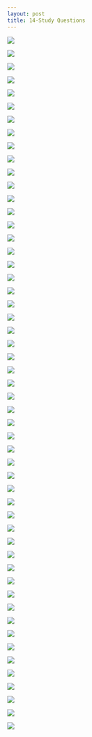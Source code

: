 ```yaml
---
layout: post
title: 14-Study Questions
--- 
```


![](/WrongQuestions/chap1.q1.png)

![](/WrongQuestions/3b.cash.register.calc.png)

![](/WrongQuestions/drawer.png)

![](/WrongQuestions/Screenshot%20at%202024-04-18%2017-03-55.png)

![](/WrongQuestions/Screenshot%20at%202024-04-18%2017-04-22.png)

![](/WrongQuestions/Screenshot%20at%202024-04-18%2017-04-39.png)

![](/WrongQuestions/Screenshot%20at%202024-04-18%2017-05-03.png)

![](/WrongQuestions/Screenshot%20at%202024-04-18%2017-05-16.png)

![](/WrongQuestions/Screenshot%20at%202024-04-20%2011-14-29.png)

![](/WrongQuestions/Screenshot%20at%202024-04-20%2011-15-44.png)

![](/WrongQuestions/Screenshot%20at%202024-04-20%2011-17-20.png)

![](/WrongQuestions/Screenshot%20from%202024-04-12%2011-49-15.png)

![](/WrongQuestions/Screenshot%20from%202024-04-12%2011-50-19.png)

![](/WrongQuestions/Screenshot%20from%202024-04-12%2011-56-58.png)

![](/WrongQuestions/Screenshot%20from%202024-04-12%2012-06-16.png)

![](/WrongQuestions/Screenshot%20from%202024-04-12%2015-25-12.png)

![](/WrongQuestions/Screenshot%20from%202024-04-12%2015-52-45.png)

![](/WrongQuestions/Screenshot%20from%202024-04-12%2015-53-26.png)

![](/WrongQuestions/Screenshot%20from%202024-04-12%2015-58-58.png)

![](/WrongQuestions/Screenshot%20from%202024-04-12%2016-04-44.png)

![](/WrongQuestions/Screenshot%20from%202024-04-12%2016-05-11.png)

![](/WrongQuestions/Screenshot%20from%202024-04-12%2016-08-16.png)

![](/WrongQuestions/Screenshot%20from%202024-04-12%2016-09-18.png)

![](/WrongQuestions/Screenshot%20from%202024-04-12%2016-19-32.png)

![](/WrongQuestions/Screenshot%20from%202024-04-22%2011-18-00.png)

![](/WrongQuestions/Screenshot%20from%202024-04-22%2011-18-16.png)

![](/WrongQuestions/Screenshot%20from%202024-04-12%2016-09-18.png)

![](/WrongQuestions/Screenshot%20from%202024-04-12%2016-19-32.png)

![](/WrongQuestions/Screenshot%20from%202024-04-22%2011-18-00.png)

![](/WrongQuestions/Screenshot%20from%202024-04-22%2011-22-14.png)

![](/WrongQuestions/Screenshot%20from%202024-04-22%2011-18-16.png)

![](/WrongQuestions/Screenshot%20from%202024-04-22%2012-01-56.png)

![](/WrongQuestions/Screenshot%20from%202024-04-22%2012-02-12.png)

![](/WrongQuestions/Screenshot%20from%202024-04-22%2012-02-34.png)

![](/WrongQuestions/Screenshot%20from%202024-04-22%2012-02-58.png)

![](/WrongQuestions/Screenshot%20from%202024-04-22%2017-01-47.png)

![](/WrongQuestions/Screenshot%20from%202024-04-22%2017-02-52.png)

![](/WrongQuestions/Screenshot%20from%202024-04-23%2010-18-52.png)

![](/WrongQuestions/Screenshot%20from%202024-04-23%2010-19-27.png)

![](/WrongQuestions/Screenshot%20from%202024-04-24%2011-07-30.png)

![](/WrongQuestions/Screenshot%20from%202024-04-24%2011-07-57.png)

![](/WrongQuestions/Screenshot%20from%202024-04-24%2011-08-19.png)

![](/WrongQuestions/Screenshot%20from%202024-04-24%2011-08-37.png)

![](/WrongQuestions/Screenshot%20from%202024-04-24%2011-08-52.png)

![](/WrongQuestions/Screenshot%20from%202024-04-24%2011-50-23.png)

![](/WrongQuestions/Screenshot%20from%202024-04-24%2011-50-35.png)

![](/WrongQuestions/Screenshot%20from%202024-04-24%2011-50-47.png)

![](/WrongQuestions/Screenshot%20from%202024-04-24%2011-51-05.png)

![](/WrongQuestions/Screenshot%20from%202024-04-24%2011-51-34.png)

![](/WrongQuestions/Screenshot%20from%202024-04-25%2008-51-08.png)

![](/WrongQuestions/Screenshot%20from%202024-04-25%2008-51-47.png)

![](/WrongQuestions/Screenshot%20from%202024-04-25%2010-06-58.png)

![](/WrongQuestions/Screenshot%20from%202024-04-25%2010-07-17.png)
